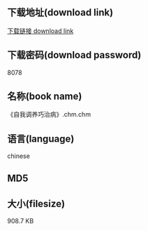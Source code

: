 ## 下载地址(download link)
[下载链接 download link](https://tutu365.netlify.app/?s=%E3%80%8A%E8%87%AA%E6%88%91%E8%B0%83%E5%85%BB%E5%B7%A7%E6%B2%BB%E7%97%85%E3%80%8B.chm)

## 下载密码(download password)
8078

## 名称(book name)
《自我调养巧治病》.chm.chm

## 语言(language)
chinese

## MD5


## 大小(filesize)
908.7 KB
